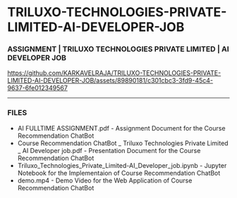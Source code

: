 # TRILUXO-TECHNOLOGIES-PRIVATE-LIMITED-AI-DEVELOPER-JOB

### ASSIGNMENT | TRILUXO TECHNOLOGIES PRIVATE LIMITED | AI DEVELOPER JOB

https://github.com/KARKAVELRAJA/TRILUXO-TECHNOLOGIES-PRIVATE-LIMITED-AI-DEVELOPER-JOB/assets/89890181/c301cbc3-3fd9-45c4-9637-6fe012349567

-----

### FILES

- AI FULLTIME ASSIGNMENT.pdf - Assignment Document for the Course Recommendation ChatBot
- Course Recommendation ChatBot _ Triluxo Technologies Private Limited _ AI Developer job.pdf - Presentation Document for the Course Recommendation ChatBot
- Triluxo_Technologies_Private_Limited-AI_Developer_job.ipynb - Jupyter Notebook for the Implementaion of Course Recommendation ChatBot
- demo.mp4 - Demo Video for the Web Application of Course Recommendation ChatBot
